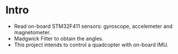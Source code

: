# Intro
- Read on-board STM32F411 sensors: gyroscope, accelemeter and magnetometer.
- Madgwick Filter to obtain the angles.
- This project intends to control a quadcopter with on-board IMU.